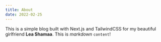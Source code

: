 ```yaml
---
title: About
date: 2022-02-25
---
```

This is a simple blog built with Next.js and TailwindCSS for my beautiful girlfriend **Lea Shamaa**. This is *markdown* `content`!